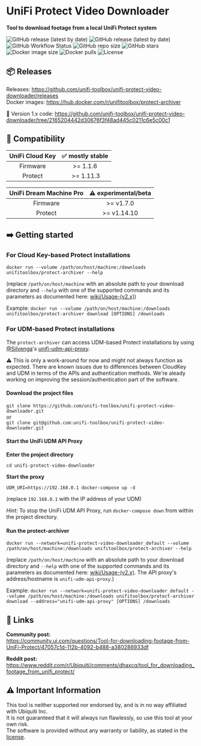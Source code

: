 # UniFi Protect Video Downloader 

**Tool to download footage from a local UniFi Protect system**  

![GitHub release (latest by date)](https://img.shields.io/github/v/release/unifi-toolbox/unifi-protect-video-downloader?style=flat-square&label=stable)
![GitHub release (latest by date)](https://img.shields.io/github/v/release/unifi-toolbox/unifi-protect-video-downloader?include_prereleases&sort=semver&style=flat-square&label=beta)
![GitHub Workflow Status](https://img.shields.io/github/workflow/status/unifi-toolbox/unifi-protect-video-downloader/Python%20package/v2.0.0?style=flat-square&label=build%20(v2.0.0))
![GitHub repo size](https://img.shields.io/github/repo-size/unifi-toolbox/unifi-protect-video-downloader?style=flat-square)
![GitHub stars](https://img.shields.io/github/stars/unifi-toolbox/unifi-protect-video-downloader?style=flat-square)
![Docker image size](https://img.shields.io/docker/image-size/unifitoolbox/protect-archiver/latest?style=flat-square)
![Docker pulls](https://img.shields.io/docker/pulls/unifitoolbox/protect-archiver?style=flat-square)
![License](https://img.shields.io/github/license/unifi-toolbox/unifi-protect-video-downloader?style=flat-square)



## :package: Releases

Releases: https://github.com/unifi-toolbox/unifi-protect-video-downloader/releases  
Docker images: https://hub.docker.com/r/unifitoolbox/protect-archiver  

:file_folder: Version 1.x code: https://github.com/unifi-toolbox/unifi-protect-video-downloader/tree/2165204442d30676f3f48ad445c0211c6e5c00c1



## :vertical_traffic_light: Compatibility  

| UniFi Cloud Key | :white_check_mark: mostly stable |
| :---: | :---: |
| Firmware | >= 1.1.6 |
| Protect | >= 1.11.3 |


| UniFi Dream Machine Pro | :warning: experimental/beta |  
| :---: | :---: |  
| Firmware | >= v1.7.0 |  
| Protect | >= v1.14.10 |  



## :arrow_right: Getting started

### For Cloud Key-based Protect installations

`docker run --volume /path/on/host/machine:/downloads unifitoolbox/protect-archiver --help`

(replace `/path/on/host/machine` with an absolute path to your download directory and 
`--help` with one of the supported commands and its parameters as documented here: 
[wiki/Usage-(v2.x)](https://github.com/unifi-toolbox/unifi-protect-video-downloader/wiki/Usage-(v2.x)))

Example: `docker run --volume /path/on/host/machine:/downloads unifitoolbox/protect-archiver download [OPTIONS] /downloads`


### For UDM-based Protect installations

The `protect-archiver` can access UDM-based Protect installations by using [@Silvenga](https://github.com/Silvenga)'s 
[unifi-udm-api-proxy](https://github.com/Silvenga/unifi-udm-api-proxy).  

:warning: This is only a work-around for now and might not always function as expected. There are known issues due to differences between CloudKey and UDM in terms of the APIs and authentication methods. We're aleady working on improving the session/authentication part of the software.

#### Download the project files

`git clone https://github.com/unifi-toolbox/unifi-protect-video-downloader.git`  
or  
`git clone git@github.com:unifi-toolbox/unifi-protect-video-downloader.git`


#### Start the UniFi UDM API Proxy

**Enter the project directory**  

`cd unifi-protect-video-downloader`
  
**Start the proxy**  

`UDM_URI=https://192.168.0.1 docker-compose up -d`  

(replace `192.168.0.1` with the IP address of your UDM)

_Hint:_ To stop the UniFi UDM API Proxy, run `docker-compose down` from within the project directory.


#### Run the protect-archiver
`docker run --network=unifi-protect-video-downloader_default --volume /path/on/host/machine:/downloads unifitoolbox/protect-archiver --help`

(replace `/path/on/host/machine` with an absolute path to your download directory and 
`--help` with one of the supported commands and its parameters as documented here: 
[wiki/Usage-(v2.x)](https://github.com/unifi-toolbox/unifi-protect-video-downloader/wiki/Usage-(v2.x)). The API proxy's address/hostname is `unifi-udm-api-proxy`.)

Example: `docker run --network=unifi-protect-video-downloader_default --volume /path/on/host/machine:/downloads unifitoolbox/protect-archiver download --address="unifi-udm-api-proxy" [OPTIONS] /downloads`



## :link: Links

**Community post:**  
https://community.ui.com/questions/Tool-for-downloading-footage-from-UniFi-Protect/47057c1d-112b-4092-b488-a380286933df

**Reddit post:**  
https://www.reddit.com/r/Ubiquiti/comments/dhaxcq/tool_for_downloading_footage_from_unifi_protect/



## :warning: Important Information
This tool is neither supported nor endorsed by, and is in no way affiliated with Ubiquiti Inc.  
It is not guaranteed that it will always run flawlessly, so use this tool at your own risk.  
The software is provided without any warranty or liability, as stated in the [license](LICENSE).  
